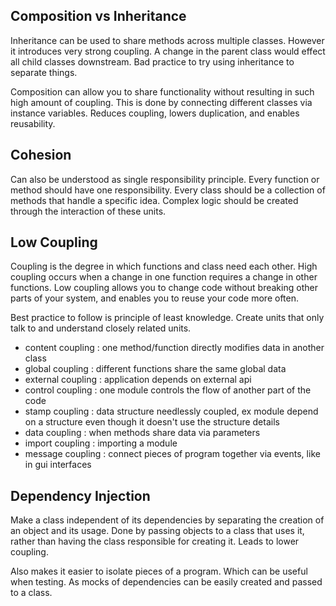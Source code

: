 ## Composition vs Inheritance

Inheritance can be used to share methods across multiple classes. However it introduces very strong coupling. A change in the parent class would effect all child classes downstream. Bad practice to try using inheritance to separate things.

Composition can allow you to share functionality without resulting in such high amount of coupling. This is done by connecting different classes via instance variables. Reduces coupling, lowers duplication, and enables reusability.

## Cohesion

Can also be understood as single responsibility principle. Every function or method should have one responsibility. Every class should be a collection of methods that handle a specific idea. Complex logic should be created through the interaction of these units.

## Low Coupling

Coupling is the degree in which functions and class need each other. High coupling occurs when a change in one function requires a change in other functions. Low coupling allows you to change code without breaking other parts of your system, and enables you to reuse your code more often.

Best practice to follow is principle of least knowledge. Create units that only talk to and understand closely related units. 


- content coupling : one method/function directly modifies data in another class
- global coupling : different functions share the same global data
- external coupling : application depends on external api
- control coupling : one module controls the flow of another part of the code
- stamp coupling : data structure needlessly coupled, ex module depend on a structure even though it doesn't use the structure details
- data coupling : when methods share data via parameters
- import coupling : importing a module
- message coupling : connect pieces of program together via events, like in gui interfaces

## Dependency Injection

Make a class independent of its dependencies by separating the creation of an object and its usage. Done by passing objects to a class that uses it, rather than having the class responsible for creating it. Leads to lower coupling.

Also makes it easier to isolate pieces of a program. Which can be useful when testing. As mocks of dependencies can be easily created and passed to a class.
